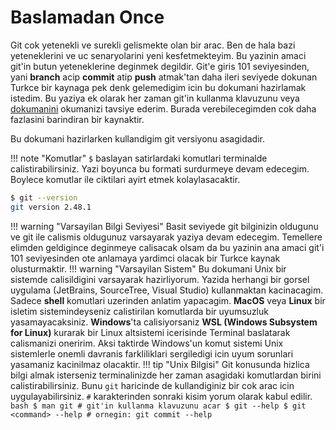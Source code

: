 # Baslamadan Once

Git cok yetenekli ve surekli gelismekte olan bir arac. Ben de hala bazi yeteneklerini ve uc senaryolarini yeni kesfetmekteyim. Bu yazinin amaci git'in butun yeteneklerine deginmek degildir. Git'e giris 101 seviyesinden, yani **branch** acip **commit** atip **push** atmak'tan daha ileri seviyede dokunan Turkce bir kaynaga pek denk gelemedigim icin bu dokumani hazirlamak istedim. Bu yaziya ek olarak her zaman git'in kullanma klavuzunu veya [dokumanini](https://git-scm.com/docs) okumanizi tavsiye ederim. Burada verebilecegimden cok daha fazlasini barindiran bir kaynaktir.

Bu dokumani hazirlarken kullandigim git versiyonu asagidadir.

!!! note "Komutlar"
    `$` baslayan satirlardaki komutlari terminalde calistirabilirsiniz. Yazi boyunca bu formati surdurmeye devam edecegim. Boylece komutlar ile ciktilari ayirt etmek kolaylasacaktir.

```bash
$ git --version
git version 2.48.1
```

!!! warning "Varsayilan Bilgi Seviyesi"
    Basit seviyede git bilginizin oldugunu ve git ile calismis oldugunuz varsayarak yaziya devam edecegim. Temellere elimden geldigince deginmeye calisacak olsam da bu yazinin ana amaci git'i 101 seviyesinden ote anlamaya yardimci olacak bir Turkce kaynak olusturmaktir.
!!! warning "Varsayilan Sistem"
    Bu dokumani Unix bir sistemde calisildigini varsayarak hazirliyorum. Yazida herhangi bir gorsel uygulama (JetBrains, SourceTree, Visual Studio) kullanmaktan kacinacagim. Sadece **shell** komutlari uzerinden anlatim yapacagim. **MacOS** veya **Linux** bir isletim sistemindeyseniz calistirilan komutlarda bir uyumsuzluk yasamayacaksiniz. **Windows**'ta calisiyorsaniz **WSL (Windows Subsystem for Linux)** kurarak bir Linux altsistemi icerisinde Terminal baslatarak calismanizi oneririm. Aksi taktirde Windows'un komut sistemi Unix sistemlerle onemli davranis farkliliklari sergiledigi icin uyum sorunlari yasamaniz kacinilmaz olacaktir.
!!! tip "Unix Bilgisi"
    Git konusunda hizlica bilgi almak isterseniz terminalinizde her zaman asagidaki komutlardan birini calistirabilirsiniz. Bunu `git` haricinde de kullandiginiz bir cok arac icin uygulayabilirsiniz. `#` karakterinden sonraki kisim yorum olarak kabul edilir.
    ```bash
    $ man git # git'in kullanma klavuzunu acar
    $ git --help
    $ git <command> --help # ornegin: git commit --help
    ```